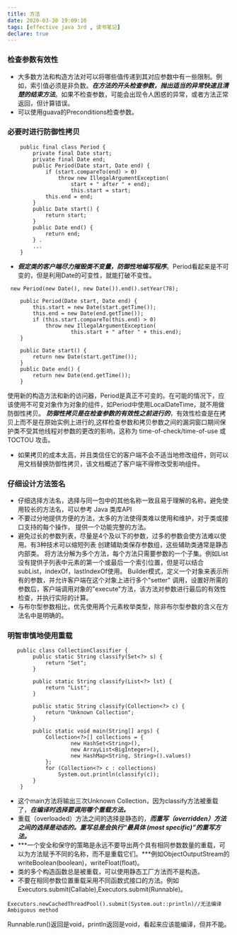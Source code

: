 ```yaml
---
title: 方法
date: 2020-03-30 19:09:10
tags: [effective java 3rd , 读书笔记]
declare: true
---
```

### 检查参数有效性
+ 大多数方法和构造方法对可以将哪些值传递到其对应参数中有一些限制。例如，索引值必须是非负数。***在方法的开头检查参数，抛出适当的异常快速且清楚的结束方法***。如果不检查参数，可能会出现令人困惑的异常，或者方法正常返回，但计算错误。
+ 可以使用guava的Preconditions检查参数。
<!-- more -->

### 必要时进行防御性拷贝
```
    public final class Period {
        private final Date start;
        private final Date end;
        public Period(Date start, Date end) {
            if (start.compareTo(end) > 0)
                throw new IllegalArgumentException(
                    start + " after " + end);
                    this.start = start;
            this.end = end;
        }
        public Date start() {
            return start;
        }
        public Date end() {
            return end;
        } .
        ...
    }
```
+ ***假定类的客户端尽力摧毁类不变量，防御性地编写程序***。Period看起来是不可变的，但是利用Date的可变性，就能打破不变性。
```
 new Period(new Date(), new Date()).end().setYear(78);
```

```
    public Period(Date start, Date end) {
        this.start = new Date(start.getTime());
        this.end = new Date(end.getTime());
        if (this.start.compareTo(this.end) > 0)
            throw new IllegalArgumentException(
                    this.start + " after " + this.end);
    }

    public Date start() {
        return new Date(start.getTime());
    }
    public Date end() {
        return new Date(end.getTime());
    }
```
使用新的构造方法和新的访问器，Period是真正不可变的。在可能的情况下，应该使用不可变对象作为对象的组件，如Period中使用LocalDateTime，就不用做防御性拷贝。
***防御性拷贝是在检查参数的有效性之前进行的***，有效性检查是在拷贝上而不是在原始实例上进行的,这样检查参数和拷贝参数之间的漏洞窗口期间保护类不受其他线程对参数的更改的影响，这称为
time-of-check/time-of-use 或 TOCTOU 攻击。
+ 如果拷贝的成本太高，并且类信任它的客户端不会不适当地修改组件，则可以用文档替换防御性拷贝，该文档概述了客户端不得修改受影响组件。

### 仔细设计方法签名
+ 仔细选择方法名，选择与同一包中的其他名称一致且易于理解的名称，避免使用较长的方法名，可以参考 Java 类库API
+ 不要过分地提供方便的方法，太多的方法使得类难以使用和维护，对于类或接口支持的每个操作，
提供一个功能完整的方法。
+ 避免过长的参数列表，尽量是4个及以下的参数，过多的参数会使方法难以使用。有3种技术可以缩短列表
创建辅助类保存参数组，这些辅助类通常是静态内部类。
将方法分解为多个方法，每个方法只需要参数的一个子集。例如List没有提供子列表中元素的第一个或最后一个索引位置，但是可以结合subList，indexOf，lastIndexOf使用。
Builder模式，定义一个对象来表示所有的参数，并允许客户端在这个对象上进行多个"setter" 调用，设置好所需的参数后，客户端调用对象的"execute"方法，该方法对参数进行最后的有效性检查，并执行实际的计算。
+ 与布尔型参数相比，优先使用两个元素枚举类型，除非布尔型参数的含义在方法名中是明确的。

### 明智审慎地使用重载
```
   public class CollectionClassifier {
        public static String classify(Set<?> s) {
            return "Set";
        }

        public static String classify(List<?> lst) {
            return "List";
        }

        public static String classify(Collection<?> c) {
            return "Unknown Collection";
        }

        public static void main(String[] args) {
            Collection<?>[] collections = {
                    new HashSet<String>(),
                    new ArrayList<BigInteger>(),
                    new HashMap<String, String>().values()
            };
            for (Collection<?> c : collections)
                System.out.println(classify(c));
        }
    }
```
+ 这个main方法将输出三次Unknown Collection，因为classify方法被重载了，***在编译时选择要调用哪个重载方法。***
+ 重载（overloaded）方法之间的选择是静态的，***而重写（overridden）方法之间的选择是动态的。重写总是会执行“最具体 (most specific)”的重写方法。***
+ ***一个安全和保守的策略是永远不要导出两个具有相同参数数量的重载，可以为方法赋予不同的名称，而不是重载它们。***例如ObjectOutputStream的writeBoolean(boolean)，writeFloat(float)。
+ 类的多个构造函数总是被重载，可以使用静态工厂方法而不是构造。
+ 不要在相同参数位置重载采用不同函数式接口的方法。例如Executors.submit(Callable),Executors.submit(Runnable)。
```
Executors.newCachedThreadPool().submit(System.out::println)//无法编译Ambiguous method
```
Runnable.run()返回是void，println返回是void，看起来应该能编译，但并不能。